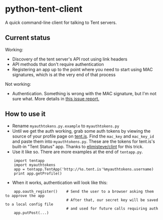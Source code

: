 python-tent-client
==================

A quick command-line client for talking to Tent servers.

Current status
--------------

Working:
* Discovery of the tent server's API root using link headers
* API methods that don't require authentication
* Registering an app up to the point where you need to start using MAC signatures, which is at the very end of that process

Not working:
* Authentication.  Something is wrong with the MAC signature, but I'm not sure what.  More details in [this issue report.](https://github.com/longears/python-tent-client/issues/1)

How to use it
-------------

* Rename `myauthtokens.py.example` to `myauthtokens.py`
* Until we get the auth working, grab some auth tokens by viewing the source of your profile page on [tent.is](https://tent.is/).  Find the `mac_key` and `mac_key_id` and paste them into `myauthtokens.py`.  These are the tokens for tent.is's built-in "Tent Status" app.  Thanks to [elimisteve/clint](https://github.com/elimisteve/clint) for this trick.
* Use it like so.  There are more examples at the end of `tentapp.py`.

```
    import tentapp
    import myauthtokens
    app = tentapp.TentApp('http://%s.tent.is'%myauthtokens.username)
    print app.getProfile()
```

* When it works, authentication will look like this:

```
    app.oauth_register()    # Send the user to a browser asking them to approve the app
                            # After that, our secret key will be saved to a local config file
                            # and used for future calls requiring auth
    app.putPost(...)
```

